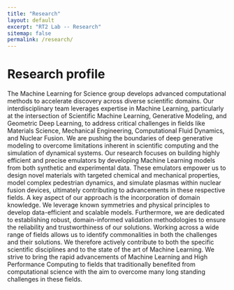 ```yaml
---
title: "Research"
layout: default
excerpt: "RT2 Lab -- Research"
sitemap: false
permalink: /research/
---
```


# Research profile

The Machine Learning for Science group develops advanced computational methods to accelerate discovery across diverse scientific domains. Our interdisciplinary team leverages expertise in Machine Learning, particularly at the intersection of Scientific Machine Learning, Generative Modeling, and Geometric Deep Learning, to address critical challenges in fields like Materials Science, Mechanical Engineering, Computational Fluid Dynamics, and Nuclear Fusion.
We are pushing the boundaries of deep generative modeling to overcome limitations inherent in scientific computing and the simulation of dynamical systems. Our research focuses on building highly efficient and precise emulators by developing Machine Learning models from both synthetic and experimental data. These emulators empower us to design novel materials with targeted chemical and mechanical properties, model complex pedestrian dynamics, and simulate plasmas within nuclear fusion devices, ultimately contributing to advancements in these respective fields.
A key aspect of our approach is the incorporation of domain knowledge. We leverage known symmetries and physical principles to develop data-efficient and scalable models. Furthermore, we are dedicated to establishing robust, domain-informed validation methodologies to ensure the reliability and trustworthiness of our solutions.
Working across a wide range of fields allows us to identify commonalities in both the challenges and their solutions. We therefore actively contribute to both the specific scientific disciplines and to the state of the art of Machine Learning. We strive to bring the rapid advancements of Machine Learning and High Performance Computing to fields that traditionally benefited from computational science with the aim to overcome many long standing challenges in these fields.  
